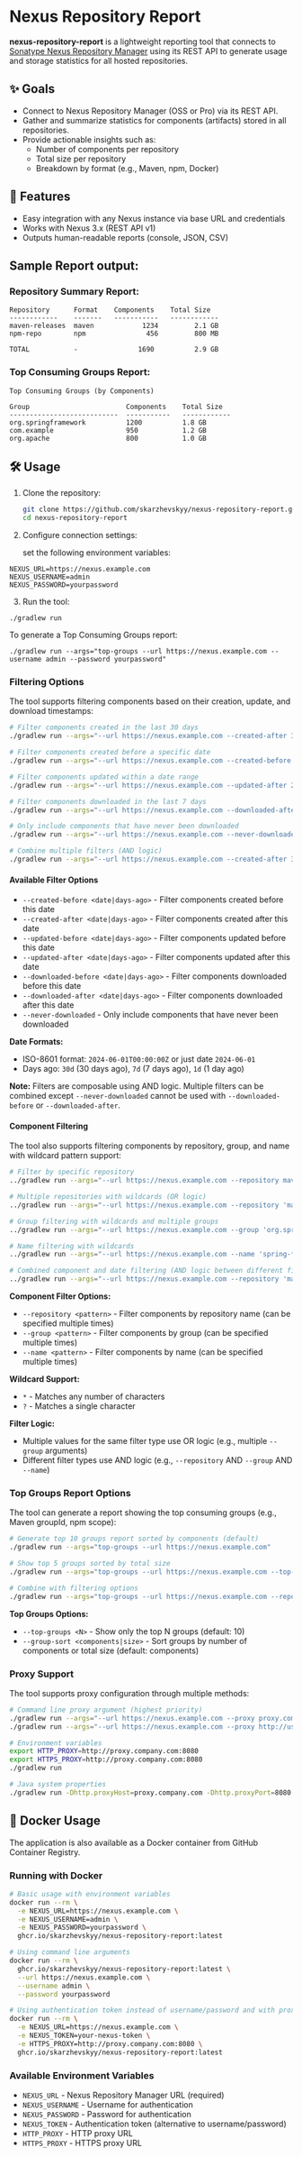 # Nexus Repository Report

**nexus-repository-report** is a lightweight reporting tool that connects to [Sonatype Nexus Repository Manager](https://www.sonatype.com/products/repository-oss) using its REST API to generate usage and storage statistics for all hosted repositories.

## ✨ Goals

- Connect to Nexus Repository Manager (OSS or Pro) via its REST API.
- Gather and summarize statistics for components (artifacts) stored in all repositories.
- Provide actionable insights such as:
    - Number of components per repository
    - Total size per repository
    - Breakdown by format (e.g., Maven, npm, Docker)

## 🚀 Features

- Easy integration with any Nexus instance via base URL and credentials
- Works with Nexus 3.x (REST API v1)
- Outputs human-readable reports (console, JSON, CSV)

## Sample Report output:

### Repository Summary Report:

```
Repository      Format    Components    Total Size
------------    -------   -----------   ------------
maven-releases  maven            1234         2.1 GB
npm-repo        npm               456         800 MB

TOTAL           -               1690          2.9 GB
```

### Top Consuming Groups Report:

```
Top Consuming Groups (by Components)

Group                        Components    Total Size
---------------------------  -----------   ------------
org.springframework          1200          1.8 GB
com.example                  950           1.2 GB
org.apache                   800           1.0 GB
```

## 🛠️ Usage

1. Clone the repository:
   ```bash
   git clone https://github.com/skarzhevskyy/nexus-repository-report.git
   cd nexus-repository-report

2. Configure connection settings:

   set the following environment variables:
```
NEXUS_URL=https://nexus.example.com
NEXUS_USERNAME=admin
NEXUS_PASSWORD=yourpassword
```

3. Run the tool:
```
./gradlew run
```

To generate a Top Consuming Groups report:
```
./gradlew run --args="top-groups --url https://nexus.example.com --username admin --password yourpassword"
```

### Filtering Options

The tool supports filtering components based on their creation, update, and download timestamps:

```bash
# Filter components created in the last 30 days
./gradlew run --args="--url https://nexus.example.com --created-after 30d"

# Filter components created before a specific date
./gradlew run --args="--url https://nexus.example.com --created-before 2024-06-01"

# Filter components updated within a date range
./gradlew run --args="--url https://nexus.example.com --updated-after 2024-06-01 --updated-before 2024-06-30"

# Filter components downloaded in the last 7 days
./gradlew run --args="--url https://nexus.example.com --downloaded-after 7d"

# Only include components that have never been downloaded
./gradlew run --args="--url https://nexus.example.com --never-downloaded"

# Combine multiple filters (AND logic)
./gradlew run --args="--url https://nexus.example.com --created-after 30d --never-downloaded"
```

#### Available Filter Options

- `--created-before <date|days-ago>` - Filter components created before this date
- `--created-after <date|days-ago>` - Filter components created after this date  
- `--updated-before <date|days-ago>` - Filter components updated before this date
- `--updated-after <date|days-ago>` - Filter components updated after this date
- `--downloaded-before <date|days-ago>` - Filter components downloaded before this date
- `--downloaded-after <date|days-ago>` - Filter components downloaded after this date
- `--never-downloaded` - Only include components that have never been downloaded

**Date Formats:**
- ISO-8601 format: `2024-06-01T00:00:00Z` or just date `2024-06-01`
- Days ago: `30d` (30 days ago), `7d` (7 days ago), `1d` (1 day ago)

**Note:** Filters are composable using AND logic. Multiple filters can be combined except `--never-downloaded` cannot be used with `--downloaded-before` or `--downloaded-after`.

#### Component Filtering

The tool also supports filtering components by repository, group, and name with wildcard pattern support:

```bash
# Filter by specific repository
../gradlew run --args="--url https://nexus.example.com --repository maven-central"

# Multiple repositories with wildcards (OR logic)
../gradlew run --args="--url https://nexus.example.com --repository 'maven-*' --repository npm-repo"

# Group filtering with wildcards and multiple groups
../gradlew run --args="--url https://nexus.example.com --group 'org.spring*' --group '*acme*' --repository 'maven-*'"

# Name filtering with wildcards
../gradlew run --args="--url https://nexus.example.com --name 'spring-*' --name 'junit?'"

# Combined component and date filtering (AND logic between different filter types)
../gradlew run --args="--url https://nexus.example.com --repository 'maven-*' --group 'com.example.*' --name 'spring-*' --created-after 30d"
```

**Component Filter Options:**
- `--repository <pattern>` - Filter components by repository name (can be specified multiple times)
- `--group <pattern>` - Filter components by group (can be specified multiple times)
- `--name <pattern>` - Filter components by name (can be specified multiple times)

**Wildcard Support:**
- `*` - Matches any number of characters
- `?` - Matches a single character

**Filter Logic:**
- Multiple values for the same filter type use OR logic (e.g., multiple `--group` arguments)
- Different filter types use AND logic (e.g., `--repository` AND `--group` AND `--name`)

### Top Groups Report Options

The tool can generate a report showing the top consuming groups (e.g., Maven groupId, npm scope):

```bash
# Generate top 10 groups report sorted by components (default)
./gradlew run --args="top-groups --url https://nexus.example.com"

# Show top 5 groups sorted by total size
./gradlew run --args="top-groups --url https://nexus.example.com --top-groups 5 --group-sort size"

# Combine with filtering options
./gradlew run --args="top-groups --url https://nexus.example.com --repository 'maven-*' --created-after 30d"
```

**Top Groups Options:**
- `--top-groups <N>` - Show only the top N groups (default: 10)
- `--group-sort <components|size>` - Sort groups by number of components or total size (default: components)

### Proxy Support

The tool supports proxy configuration through multiple methods:

```bash
# Command line proxy argument (highest priority)
./gradlew run --args="--url https://nexus.example.com --proxy proxy.company.com:8080"
./gradlew run --args="--url https://nexus.example.com --proxy http://user:pass@proxy.company.com:8080"

# Environment variables
export HTTP_PROXY=http://proxy.company.com:8080
export HTTPS_PROXY=http://proxy.company.com:8080
./gradlew run

# Java system properties
./gradlew run -Dhttp.proxyHost=proxy.company.com -Dhttp.proxyPort=8080
```

## 🐳 Docker Usage

The application is also available as a Docker container from GitHub Container Registry.

### Running with Docker

```bash
# Basic usage with environment variables
docker run --rm \
  -e NEXUS_URL=https://nexus.example.com \
  -e NEXUS_USERNAME=admin \
  -e NEXUS_PASSWORD=yourpassword \
  ghcr.io/skarzhevskyy/nexus-repository-report:latest

# Using command line arguments
docker run --rm \
  ghcr.io/skarzhevskyy/nexus-repository-report:latest \
  --url https://nexus.example.com \
  --username admin \
  --password yourpassword

# Using authentication token instead of username/password and with proxy configuration
docker run --rm \
  -e NEXUS_URL=https://nexus.example.com \
  -e NEXUS_TOKEN=your-nexus-token \
  -e HTTPS_PROXY=http://proxy.company.com:8080 \
  ghcr.io/skarzhevskyy/nexus-repository-report:latest
```

### Available Environment Variables

- `NEXUS_URL` - Nexus Repository Manager URL (required)
- `NEXUS_USERNAME` - Username for authentication
- `NEXUS_PASSWORD` - Password for authentication
- `NEXUS_TOKEN` - Authentication token (alternative to username/password)
- `HTTP_PROXY` - HTTP proxy URL
- `HTTPS_PROXY` - HTTPS proxy URL
